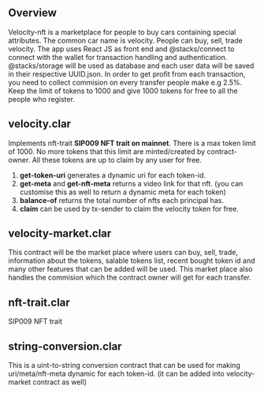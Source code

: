 ## Overview

Velocity-nft is a marketplace for people to buy cars containing special attributes. The common car name is velocity. People can buy, sell, trade velocity. The app uses React JS as front end and @stacks/connect to connect with the wallet for transaction handling and authentication. @stacks/storage will be used as database and each user data will be saved in their respective UUID.json. In order to get profit from each transaction, you need to collect commision on every transfer people make e.g 2.5%. Keep the limit of tokens to 1000 and give 1000 tokens for free to all the people who register.

## velocity.clar

Implements nft-trait **SIP009 NFT trait on mainnet**. There is a max token limit of 1000. No more tokens that this limit are minted/created by contract-owner. All these tokens are up to claim by any user for free.

1. **get-token-uri** generates a dynamic uri for each token-id.
2. **get-meta** and **get-nft-meta** returns a video link for that nft. (you can customise this as well to return a dynamic meta for each token)
3. **balance-of** returns the total number of nfts each principal has.
4. **claim** can be used by tx-sender to claim the velocity token for free.

## velocity-market.clar

This contract will be the market place where users can buy, sell, trade, information about the tokens, salable tokens list, recent bought token id and many other features that can be added will be used. This market place also handles the commision which the contract owner will get for each transfer.

## nft-trait.clar

SIP009 NFT trait

## string-conversion.clar

This is a uint-to-string conversion contract that can be used for making uri/meta/nft-meta dynamic for each token-id. (it can be added into velocity-market contract as well)

